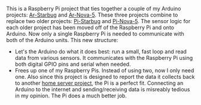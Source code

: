 This is a Raspberry Pi project that ties together a couple of my Arduino projects: [Ar-Starbug](https://github.com/projectweekend/Ar-Starbug) and [Ar-Nova-5](https://github.com/projectweekend/Ar-Nova-5). These three projects combine to replace two older projects: [Pi-Starbug](https://github.com/projectweekend/Pi-Starbug) and [Pi-Nova-5](https://github.com/projectweekend/Pi-Nova-5). The sensor logic for each older project has been moved off of the Raspberry Pi and onto Arduino. Now only a single Raspberry Pi is needed to communicate with both of the Arduino units. This new structure:

* Let's the Arduino do what it does best: run a small, fast loop and read data from various sensors. It communicates with the Raspberry Pi using both digital GPIO pins and serial when needed.
* Frees up one of my Raspberry Pis. Instead of using two, now I only need one. Also since this project is designed to report the data it collects back to another [home server project](https://github.com/projectweekend/Holly), the Pi is a perfect fit. Connecting an Arduino to the internet and sending/receiving data is misreably tedious in my opinion. The Pi does a much better job.
